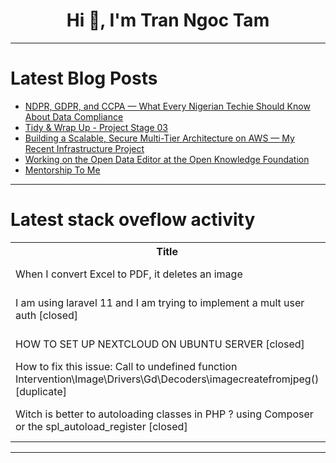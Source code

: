 <h1 align="center">Hi 👋, I'm Tran Ngoc Tam</h1>

---

# Latest Blog Posts 
<!-- BLOG-POST-LIST:START -->
- [NDPR, GDPR, and CCPA — What Every Nigerian Techie Should Know About Data Compliance](https://dev.to/mantle_bearer/ndpr-gdpr-and-ccpa-what-every-nigerian-techie-should-know-about-data-compliance-26j6)
- [Tidy &amp; Wrap Up - Project Stage 03](https://dev.to/jurozaw/tidy-wrap-up-project-stage-03-38h2)
- [Building a Scalable, Secure Multi-Tier Architecture on AWS — My Recent Infrastructure Project](https://dev.to/leonardkachi/building-a-scalable-secure-multi-tier-architecture-on-aws-my-recent-infrastructure-project-1a16)
- [Working on the Open Data Editor at the Open Knowledge Foundation](https://dev.to/guergana/working-at-the-open-knowledge-foundation-42n3)
- [Mentorship To Me](https://dev.to/jacobmgevans/mentorship-to-me-fg7)
<!-- BLOG-POST-LIST:END -->

---

# Latest stack oveflow activity
<table>
  <tr><th>Title</th><th>Link</th></tr>
  <!-- STACKOVERFLOW:START --><tr><td>When I convert Excel to PDF, it deletes an image</td><td>https://stackoverflow.com/questions/79580111/when-i-convert-excel-to-pdf-it-deletes-an-image</td></tr><tr><td>I am using laravel 11 and I am trying to implement a mult user auth [closed]</td><td>https://stackoverflow.com/questions/79579850/i-am-using-laravel-11-and-i-am-trying-to-implement-a-mult-user-auth</td></tr><tr><td>HOW TO SET UP NEXTCLOUD ON UBUNTU SERVER [closed]</td><td>https://stackoverflow.com/questions/79579724/how-to-set-up-nextcloud-on-ubuntu-server</td></tr><tr><td>How to fix this issue: Call to undefined function Intervention\Image\Drivers\Gd\Decoders\imagecreatefromjpeg&lpar;&rpar; [duplicate]</td><td>https://stackoverflow.com/questions/79579623/how-to-fix-this-issue-call-to-undefined-function-intervention-image-drivers-gd</td></tr><tr><td>Witch is better to autoloading classes in PHP ? using Composer or the spl_autoload_register [closed]</td><td>https://stackoverflow.com/questions/79579621/witch-is-better-to-autoloading-classes-in-php-using-composer-or-the-spl-autolo</td></tr><!-- STACKOVERFLOW:END -->
</table>

---


